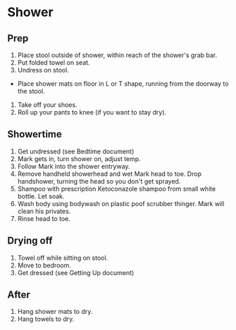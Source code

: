 # Shower

## Prep

1. Place stool outside of shower, within reach of the shower's grab bar.
1. Put folded towel on seat.
1. Undress on stool.

- Place shower mats on floor in L or T shape, running from the doorway to the stool.

1. Take off your shoes.
1. Roll up your pants to knee (if you want to stay dry).

## Showertime

1. Get undressed (see Bedtime document)
1. Mark gets in, turn shower on, adjust temp.
1. Follow Mark into the shower entryway.
1. Remove handheld showerhead and wet Mark head to toe. Drop handshower, turning the head so you don't get sprayed.
1. Shampoo with prescription Ketoconazole shampoo from small white bottle. Let soak.
1. Wash body using bodywash on plastic poof scrubber thinger. Mark will clean his privates.
1. Rinse head to toe.

## Drying off

1. Towel off while sitting on stool.
1. Move to bedroom.
1. Get dressed (see Getting Up document)

## After

1. Hang shower mats to dry.
1. Hang towels to dry.
